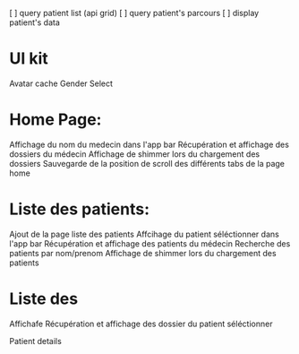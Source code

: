 [ ] query patient list (api grid)
[ ] query patient's parcours
[ ] display patient's data

# UI kit
Avatar cache
Gender Select

# Home Page:
Affichage du nom du medecin dans l'app bar
Récupération et affichage des dossiers du médecin
Affichage de shimmer lors du chargement des dossiers
Sauvegarde de la position de scroll des différents tabs de la page home

# Liste des patients:
Ajout de la page liste des patients
Affcihage du patient séléctionner dans l'app bar
Récupération et affichage des patients du médecin
Recherche des patients par nom/prenom
Affichage de shimmer lors du chargement des patients

# Liste des 
Affichafe
Récupération et affichage des dossier du patient séléctionner

Patient details

